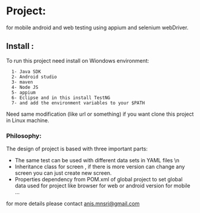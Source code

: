 # Project:
for mobile android and web testing using appium and selenium webDriver.
## Install :

To run this project need install on Wiondows environment:

```
  1- Java SDK 
  2- Android studio
  3- maven
  4- Node JS
  5- appium 
  6- Eclipse and in this install TestNG
  7- and add the environment variables to your $PATH
```
  Need same modification (like url or something) if you want clone this project in Linux machine.
  
  ### Philosophy: 
  
  The design of project is based with three important parts:
  
  * The same test can be used with different data sets in YAML files \n
  * Inheritance class for screen , if there is more version can change any screen you can just create new screen.
  * Properties dependency from POM.xml of global project to set global data used for project like browser for web or android version for mobile ...
  
  
  for more details please contact anis.mnsri@gmail.com
